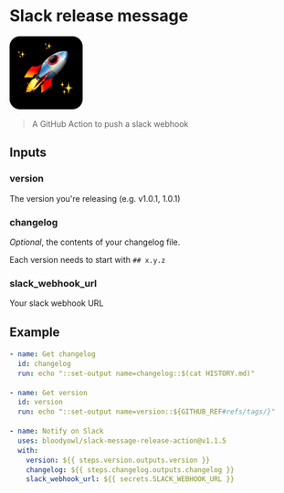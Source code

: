 # Slack release message

<img src="./icon-rounded.png" width="128" height="128" alt="" />

> A GitHub Action to push a slack webhook

## Inputs

### version

The version you're releasing (e.g. v1.0.1, 1.0.1)

### changelog

_Optional_, the contents of your changelog file.

Each version needs to start with `## x.y.z`

### slack_webhook_url

Your slack webhook URL

## Example

```yaml
- name: Get changelog
  id: changelog
  run: echo "::set-output name=changelog::$(cat HISTORY.md)"

- name: Get version
  id: version
  run: echo "::set-output name=version::${GITHUB_REF#refs/tags/}"

- name: Notify on Slack
  uses: bloodyowl/slack-message-release-action@v1.1.5
  with:
    version: ${{ steps.version.outputs.version }}
    changelog: ${{ steps.changelog.outputs.changelog }}
    slack_webhook_url: ${{ secrets.SLACK_WEBHOOK_URL }}
```